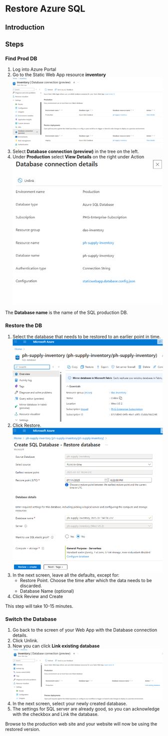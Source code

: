 # Restore Azure SQL

## Introduction

## Steps

### Find Prod DB

1. Log into Azure Portal
1. Go to the Static Web App resource **inventory**
![Find Production Database](./assets/restore-db/find-prod-db.png)
1. Select **Database connection (preview)** in the tree on the left. 
1. Under **Production** select **View Details** on the right under Action
    ![Production Database details](./assets/restore-db/db-connection-details.png)

The **Database name** is the name of the SQL production DB. 

### Restore the DB

1. Select the database that needs to be restored to an earlier point in time. 
    ![Production Database](./assets/restore-db/restore.png)
1. Click Restore. 
    ![Production Database](./assets/restore-db/restore-details.png)
1. In the next screen, leave all the defaults, except for:
    - Restore Point. Choose the time after which the data needs to be discarded. 
    - Database Name (optional)
1. Click Review and Create

This step will take 10-15 minutes. 

### Switch the Database

1. Go back to the screen of your Web App with the Database connection details. 
1. Click Unlink. 
1. Now you can click **Link existing database**
    ![Link Database](./assets/restore-db/link-new-db.png)
1. In the next screen, select your newly created database. 
1. The settings for SQL server are already good, so you can acknowledge with the checkbox and Link the database. 

Browse to the production web site and your website will now be using the restored version. 
